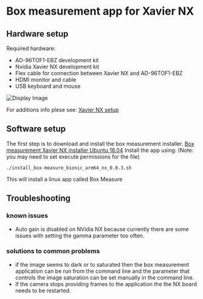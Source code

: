 # Box measurement app for Xavier NX

## Hardware setup
Required hardware:
 - AD-96TOF1-EBZ development kit
 - Nvidia Xavier NX development kit
 - Flex cable for connection between Xavier NX and AD-96TOF1-EBZ
 - HDMI monitor and cable
 - USB keyboard and mouse
 
 ![Display Image](https://github.com/robotics-ai/tof_process_public/blob/main/box_measure/Doc/Images/xavier-nx-ad96tof1.jpg)

For additions info plese see: 
[Xavier NX setup](https://wiki.analog.com/resources/eval/user-guides/ad-96tof1-ebz/ug_xavier_nx)

## Software setup

The first step is to download and install the box measurement installer. [Box measurement Xavier NX installer Ubuntu 18.04](https://github.com/robotics-ai/tof_process_public/blob/main/box_measure/Xavier-NX/install_box-measure_bionic_arm64_nx_0.0.3.sh)
Install the app using: (Note: you may need to set execute permissions for the file)
```
./install_box-measure_bionic_arm64_nx_0.0.3.sh
```
This will install a linux app called Box Measure
 
## Troubleshooting
### known issues
   - Auto gain is disabled on NVidia NX because currently there are some issues with setting the gamma parameter too often.
### solutions to common problems
   - if the image seems to dark or to saturated then the box measurement application can be run from the command line and the parameter that controls the image saturation can be set manually in the command line.
   - if the camera stops providing frames to the application the the NX board needs to be restarted.

